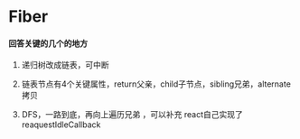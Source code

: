 # Fiber

#### 回答关键的几个的地方

1. 递归树改成链表，可中断

2. 链表节点有4个关键属性，return父亲，child子节点，sibling兄弟，alternate拷贝

3. DFS，一路到底，再向上遍历兄弟 ，可以补充 react自己实现了reaquestIdleCallback